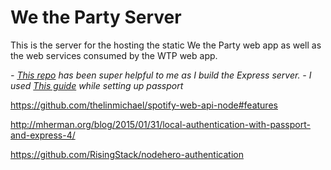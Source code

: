 # We the Party Server

This is the server for the hosting the static We the Party web app as well as the web services consumed by the WTP web app.


*- [This repo](https://github.com/revathskumar/react-server-render/) has been super helpful to me as I build the Express server.*
*- I used [This guide](https://blog.risingstack.com/node-hero-node-js-authentication-passport-js/) while setting up passport*

https://github.com/thelinmichael/spotify-web-api-node#features

http://mherman.org/blog/2015/01/31/local-authentication-with-passport-and-express-4/

https://github.com/RisingStack/nodehero-authentication
